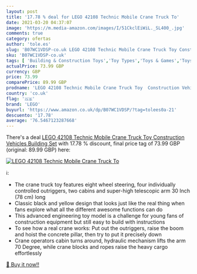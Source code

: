 ```yaml
---
layout: post
title: '17.78 % deal for LEGO 42108 Technic Mobile Crane Truck To'
date: 2021-03-20 04:37:07
image: 'https://m.media-amazon.com/images/I/51CkclEiWiL._SL400_.jpg'
comments: true
category: ofertas
author: 'tole.es'
slug: 'B07WC1VDSP-co.uk LEGO 42108 Technic Mobile Crane Truck Toy Construction...'
sku: 'B07WC1VDSP-co.uk'
tags: [ 'Building & Construction Toys','Toy Types','Toys & Games','Toys Store','lego', ]
actualPrice: 73.99 GBP
currency: GBP
price: 73.99
comparePrice: 89.99 GBP
prodname: 'LEGO 42108 Technic Mobile Crane Truck Toy  Construction Vehicles Building Set'
country: 'co.uk'
flag: '🇬🇧'
brand: 'LEGO'
buyurl: 'https://www.amazon.co.uk/dp/B07WC1VDSP/?tag=tolees0a-21'
descuento: '17.78'
average: '76.5467123287668'
---
```


There's a deal [LEGO 42108 Technic Mobile Crane Truck Toy  Construction Vehicles Building Set](https://www.amazon.co.uk/dp/B07WC1VDSP/?tag=tolees0a-21)  with  17.78 % discount, final price tag of  73.99 GBP (original: 89.99 GBP) here:

[![LEGO 42108 Technic Mobile Crane Truck To](https://m.media-amazon.com/images/I/51CkclEiWiL._SL400_.jpg)](https://www.amazon.co.uk/dp/B07WC1VDSP/?tag=tolees0a-21)

ℹ️:

- The crane truck toy features eight wheel steering, four individually controlled outriggers, two cabins and super-high telescopic arm 30 Inch (78 cm) long
- Classic black and yellow design that looks just like the real thing when fans explore what all the different awesome functions can do
- This advanced engineering toy model is a challenge for young fans of construction equipment but still easy to build with instructions
- To see how a real crane works: Put out the outriggers, raise the boom and hoist the concrete pillar, then try to put it precisely down
- Crane operators cabin turns around, hydraulic mechanism lifts the arm 70 Degree, while crane blocks and ropes raise the heavy cargo effortlessly

[🛒 Buy it now!!](https://www.amazon.co.uk/dp/B07WC1VDSP/?tag=tolees0a-21)
